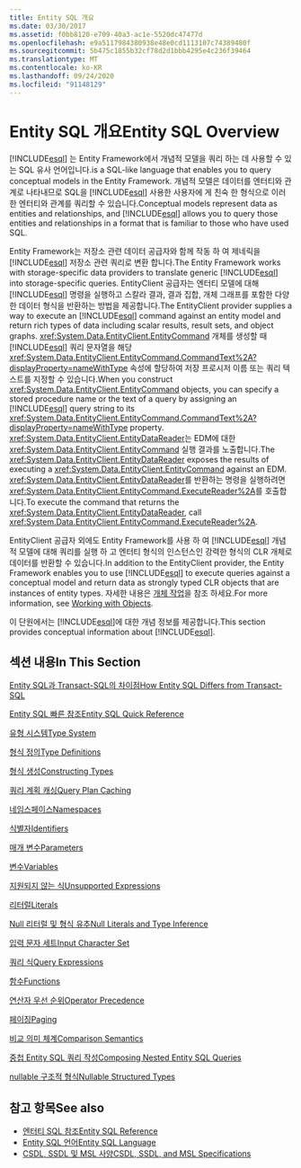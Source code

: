 ```yaml
---
title: Entity SQL 개요
ms.date: 03/30/2017
ms.assetid: f0bb8120-e709-40a3-ac1e-5520dc47477d
ms.openlocfilehash: e9a5117984380938e48e0cd1113107c74389480f
ms.sourcegitcommit: 5b475c1855b32cf78d2d1bbb4295e4c236f39464
ms.translationtype: MT
ms.contentlocale: ko-KR
ms.lasthandoff: 09/24/2020
ms.locfileid: "91148129"
---
```

# <a name="entity-sql-overview"></a><span data-ttu-id="028bc-102">Entity SQL 개요</span><span class="sxs-lookup"><span data-stu-id="028bc-102">Entity SQL Overview</span></span>

[!INCLUDE[esql](../../../../../../includes/esql-md.md)] <span data-ttu-id="028bc-103">는 Entity Framework에서 개념적 모델을 쿼리 하는 데 사용할 수 있는 SQL 유사 언어입니다.</span><span class="sxs-lookup"><span data-stu-id="028bc-103">is a SQL-like language that enables you to query conceptual models in the Entity Framework.</span></span> <span data-ttu-id="028bc-104">개념적 모델은 데이터를 엔터티와 관계로 나타내므로 SQL을 [!INCLUDE[esql](../../../../../../includes/esql-md.md)] 사용한 사용자에 게 친숙 한 형식으로 이러한 엔터티와 관계를 쿼리할 수 있습니다.</span><span class="sxs-lookup"><span data-stu-id="028bc-104">Conceptual models represent data as entities and relationships, and [!INCLUDE[esql](../../../../../../includes/esql-md.md)] allows you to query those entities and relationships in a format that is familiar to those who have used SQL.</span></span>  

 <span data-ttu-id="028bc-105">Entity Framework는 저장소 관련 데이터 공급자와 함께 작동 하 여 제네릭을 [!INCLUDE[esql](../../../../../../includes/esql-md.md)] 저장소 관련 쿼리로 변환 합니다.</span><span class="sxs-lookup"><span data-stu-id="028bc-105">The Entity Framework works with storage-specific data providers to translate generic [!INCLUDE[esql](../../../../../../includes/esql-md.md)] into storage-specific queries.</span></span> <span data-ttu-id="028bc-106">EntityClient 공급자는 엔터티 모델에 대해 [!INCLUDE[esql](../../../../../../includes/esql-md.md)] 명령을 실행하고 스칼라 결과, 결과 집합, 개체 그래프를 포함한 다양한 데이터 형식을 반환하는 방법을 제공합니다.</span><span class="sxs-lookup"><span data-stu-id="028bc-106">The EntityClient provider supplies a way to execute an [!INCLUDE[esql](../../../../../../includes/esql-md.md)] command against an entity model and return rich types of data including scalar results, result sets, and object graphs.</span></span> <span data-ttu-id="028bc-107"><xref:System.Data.EntityClient.EntityCommand> 개체를 생성할 때 [!INCLUDE[esql](../../../../../../includes/esql-md.md)] 쿼리 문자열을 해당 <xref:System.Data.EntityClient.EntityCommand.CommandText%2A?displayProperty=nameWithType> 속성에 할당하여 저장 프로시저 이름 또는 쿼리 텍스트를 지정할 수 있습니다.</span><span class="sxs-lookup"><span data-stu-id="028bc-107">When you construct <xref:System.Data.EntityClient.EntityCommand> objects, you can specify a stored procedure name or the text of a query by assigning an [!INCLUDE[esql](../../../../../../includes/esql-md.md)] query string to its <xref:System.Data.EntityClient.EntityCommand.CommandText%2A?displayProperty=nameWithType> property.</span></span> <span data-ttu-id="028bc-108"><xref:System.Data.EntityClient.EntityDataReader>는 EDM에 대한 <xref:System.Data.EntityClient.EntityCommand> 실행 결과를 노출합니다.</span><span class="sxs-lookup"><span data-stu-id="028bc-108">The <xref:System.Data.EntityClient.EntityDataReader> exposes the results of executing a <xref:System.Data.EntityClient.EntityCommand> against an EDM.</span></span> <span data-ttu-id="028bc-109"><xref:System.Data.EntityClient.EntityDataReader>를 반환하는 명령을 실행하려면 <xref:System.Data.EntityClient.EntityCommand.ExecuteReader%2A>를 호출합니다.</span><span class="sxs-lookup"><span data-stu-id="028bc-109">To execute the command that returns the <xref:System.Data.EntityClient.EntityDataReader>, call <xref:System.Data.EntityClient.EntityCommand.ExecuteReader%2A>.</span></span>  
  
 <span data-ttu-id="028bc-110">EntityClient 공급자 외에도 Entity Framework를 사용 하 여 [!INCLUDE[esql](../../../../../../includes/esql-md.md)] 개념적 모델에 대해 쿼리를 실행 하 고 엔터티 형식의 인스턴스인 강력한 형식의 CLR 개체로 데이터를 반환할 수 있습니다.</span><span class="sxs-lookup"><span data-stu-id="028bc-110">In addition to the EntityClient provider, the Entity Framework enables you to use [!INCLUDE[esql](../../../../../../includes/esql-md.md)] to execute queries against a conceptual model and return data as strongly typed CLR objects that are instances of entity types.</span></span> <span data-ttu-id="028bc-111">자세한 내용은 [개체 작업](../working-with-objects.md)을 참조 하세요.</span><span class="sxs-lookup"><span data-stu-id="028bc-111">For more information, see [Working with Objects](../working-with-objects.md).</span></span>  
  
 <span data-ttu-id="028bc-112">이 단원에서는 [!INCLUDE[esql](../../../../../../includes/esql-md.md)]에 대한 개념 정보를 제공합니다.</span><span class="sxs-lookup"><span data-stu-id="028bc-112">This section provides conceptual information about [!INCLUDE[esql](../../../../../../includes/esql-md.md)].</span></span>  
  
## <a name="in-this-section"></a><span data-ttu-id="028bc-113">섹션 내용</span><span class="sxs-lookup"><span data-stu-id="028bc-113">In This Section</span></span>  

 [<span data-ttu-id="028bc-114">Entity SQL과 Transact-SQL의 차이점</span><span class="sxs-lookup"><span data-stu-id="028bc-114">How Entity SQL Differs from Transact-SQL</span></span>](how-entity-sql-differs-from-transact-sql.md)  
  
 [<span data-ttu-id="028bc-115">Entity SQL 빠른 참조</span><span class="sxs-lookup"><span data-stu-id="028bc-115">Entity SQL Quick Reference</span></span>](entity-sql-quick-reference.md)  
  
 [<span data-ttu-id="028bc-116">유형 시스템</span><span class="sxs-lookup"><span data-stu-id="028bc-116">Type System</span></span>](type-system-entity-sql.md)  
  
 [<span data-ttu-id="028bc-117">형식 정의</span><span class="sxs-lookup"><span data-stu-id="028bc-117">Type Definitions</span></span>](type-definitions-entity-sql.md)  
  
 [<span data-ttu-id="028bc-118">형식 생성</span><span class="sxs-lookup"><span data-stu-id="028bc-118">Constructing Types</span></span>](constructing-types-entity-sql.md)  
  
 [<span data-ttu-id="028bc-119">쿼리 계획 캐싱</span><span class="sxs-lookup"><span data-stu-id="028bc-119">Query Plan Caching</span></span>](query-plan-caching-entity-sql.md)  
  
 [<span data-ttu-id="028bc-120">네임스페이스</span><span class="sxs-lookup"><span data-stu-id="028bc-120">Namespaces</span></span>](namespaces-entity-sql.md)  
  
 [<span data-ttu-id="028bc-121">식별자</span><span class="sxs-lookup"><span data-stu-id="028bc-121">Identifiers</span></span>](identifiers-entity-sql.md)  
  
 [<span data-ttu-id="028bc-122">매개 변수</span><span class="sxs-lookup"><span data-stu-id="028bc-122">Parameters</span></span>](parameters-entity-sql.md)  
  
 [<span data-ttu-id="028bc-123">변수</span><span class="sxs-lookup"><span data-stu-id="028bc-123">Variables</span></span>](variables-entity-sql.md)  
  
 [<span data-ttu-id="028bc-124">지원되지 않는 식</span><span class="sxs-lookup"><span data-stu-id="028bc-124">Unsupported Expressions</span></span>](unsupported-expressions-entity-sql.md)  
  
 [<span data-ttu-id="028bc-125">리터럴</span><span class="sxs-lookup"><span data-stu-id="028bc-125">Literals</span></span>](literals-entity-sql.md)  
  
 [<span data-ttu-id="028bc-126">Null 리터럴 및 형식 유추</span><span class="sxs-lookup"><span data-stu-id="028bc-126">Null Literals and Type Inference</span></span>](null-literals-and-type-inference-entity-sql.md)  
  
 [<span data-ttu-id="028bc-127">입력 문자 세트</span><span class="sxs-lookup"><span data-stu-id="028bc-127">Input Character Set</span></span>](input-character-set-entity-sql.md)  
  
 [<span data-ttu-id="028bc-128">쿼리 식</span><span class="sxs-lookup"><span data-stu-id="028bc-128">Query Expressions</span></span>](query-expressions-entity-sql.md)  
  
 [<span data-ttu-id="028bc-129">함수</span><span class="sxs-lookup"><span data-stu-id="028bc-129">Functions</span></span>](functions-entity-sql.md)  
  
 [<span data-ttu-id="028bc-130">연산자 우선 순위</span><span class="sxs-lookup"><span data-stu-id="028bc-130">Operator Precedence</span></span>](operator-precedence-entity-sql.md)  
  
 [<span data-ttu-id="028bc-131">페이징</span><span class="sxs-lookup"><span data-stu-id="028bc-131">Paging</span></span>](paging-entity-sql.md)  
  
 [<span data-ttu-id="028bc-132">비교 의미 체계</span><span class="sxs-lookup"><span data-stu-id="028bc-132">Comparison Semantics</span></span>](comparison-semantics-entity-sql.md)  
  
 [<span data-ttu-id="028bc-133">중첩 Entity SQL 쿼리 작성</span><span class="sxs-lookup"><span data-stu-id="028bc-133">Composing Nested Entity SQL Queries</span></span>](composing-nested-entity-sql-queries.md)  
  
 [<span data-ttu-id="028bc-134">nullable 구조적 형식</span><span class="sxs-lookup"><span data-stu-id="028bc-134">Nullable Structured Types</span></span>](nullable-structured-types-entity-sql.md)  
  
## <a name="see-also"></a><span data-ttu-id="028bc-135">참고 항목</span><span class="sxs-lookup"><span data-stu-id="028bc-135">See also</span></span>

- [<span data-ttu-id="028bc-136">엔터티 SQL 참조</span><span class="sxs-lookup"><span data-stu-id="028bc-136">Entity SQL Reference</span></span>](entity-sql-reference.md)
- [<span data-ttu-id="028bc-137">Entity SQL 언어</span><span class="sxs-lookup"><span data-stu-id="028bc-137">Entity SQL Language</span></span>](entity-sql-language.md)
- [<span data-ttu-id="028bc-138">CSDL, SSDL 및 MSL 사양</span><span class="sxs-lookup"><span data-stu-id="028bc-138">CSDL, SSDL, and MSL Specifications</span></span>](/ef/ef6/modeling/designer/advanced/edmx/csdl-spec)
